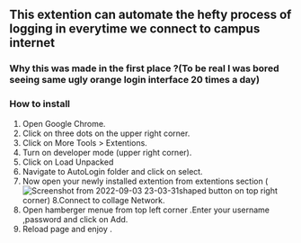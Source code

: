 ## This extention can automate the hefty process of logging in everytime we connect to campus internet
### Why this was made in the first place ?(To be real I was bored  seeing same ugly orange login interface 20 times a day)


### How to install
1. Open Google Chrome.
2. Click on three dots on the upper right corner.
3. Click on More Tools > Extentions.
4. Turn on developer mode (upper right corner).
5. Click on Load Unpacked 
6. Navigate to AutoLogin folder and click on select.
7. Now open your newly installed extention from extentions section (![Screenshot from 2022-09-03 23-03-31](https://user-images.githubusercontent.com/112774137/188499059-b7a0d64d-ab0d-4fb2-8211-e9823b2933ee.png)shaped button on top right corner)
8.Connect to collage Network.
9. Open hamberger menue from top left corner .Enter your username ,password and click on Add.
10. Reload page and enjoy .
